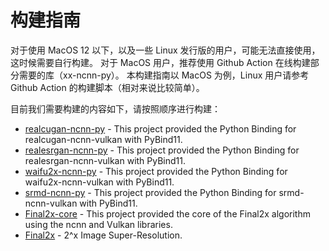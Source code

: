 # 构建指南
对于使用 MacOS 12 以下，以及一些 Linux 发行版的用户，可能无法直接使用，这时候需要自行构建。
对于 MacOS 用户，推荐使用 Github Action 在线构建部分需要的库（xx-ncnn-py）。
本构建指南以 MacOS 为例，Linux 用户请参考 Github Action 的构建脚本（相对来说比较简单）。

目前我们需要构建的内容如下，请按照顺序进行构建：

- [realcugan-ncnn-py](https://github.com/Tohrusky/realcugan-ncnn-py) - This project provided the Python Binding for realcugan-ncnn-vulkan with PyBind11.
- [realesrgan-ncnn-py](https://github.com/Tohrusky/realesrgan-ncnn-py) - This project provided the Python Binding for realesrgan-ncnn-vulkan with PyBind11.
- [waifu2x-ncnn-py](https://github.com/Tohrusky/waifu2x-ncnn-py) - This project provided the Python Binding for waifu2x-ncnn-vulkan with PyBind11.
- [srmd-ncnn-py](https://github.com/Tohrusky/srmd-ncnn-py) - This project provided the Python Binding for srmd-ncnn-vulkan with PyBind11.
- [Final2x-core](https://github.com/Tohrusky/Final2x-core) - This project provided the core of the Final2x algorithm using the ncnn and Vulkan libraries.
- [Final2x](https://github.com/Tohrusky/Final2x) - 2^x Image Super-Resolution.

